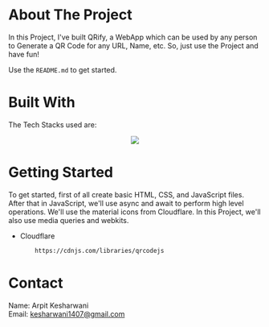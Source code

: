 <!-- ABOUT THE PROJECT -->
# About The Project


In this Project, I've built QRify, a WebApp which can be used by any person to Generate a QR Code for any URL, Name, etc. So, just use the Project and have fun!



Use the `README.md` to get started.



<!-- BUILT WITH -->
# Built With

The Tech Stacks used are:

<div align="center">
<a href="https://skillicons.dev">
    <img src="https://skillicons.dev/icons?i=html,css,js" />
</a>
</div>



<!-- GETTING STARTED -->
# Getting Started
To get started, first of all create basic HTML, CSS, and JavaScript files. After that in JavaScript, we'll use async and await to perform high level operations. We'll use the material icons from Cloudflare. In this Project, we'll also use media queries and webkits.



* Cloudflare

  ```sh
      https://cdnjs.com/libraries/qrcodejs
  ```
  


<!-- CONTACT -->
# Contact

Name: Arpit Kesharwani <br>Email: kesharwani1407@gmail.com

